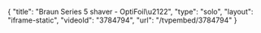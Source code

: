 {
    "title": "Braun Series 5 shaver - OptiFoil\u2122",
    "type": "solo",
    "layout": "iframe-static",
    "videoId": "3784794",
    "url": "\/tvpembed\/3784794"
}